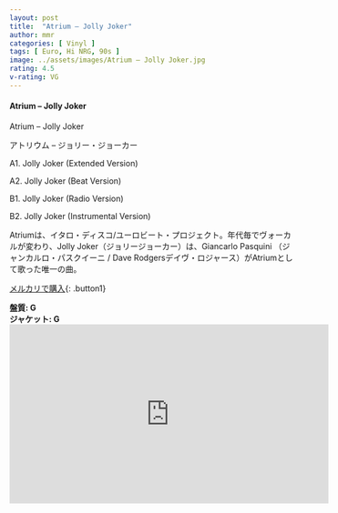 ```yaml
---
layout: post
title:  "Atrium – Jolly Joker"
author: mmr
categories: [ Vinyl ]
tags: [ Euro, Hi NRG, 90s ]
image: ../assets/images/Atrium – Jolly Joker.jpg
rating: 4.5
v-rating: VG
---
```


#### Atrium – Jolly Joker

Atrium – Jolly Joker

アトリウム – ジョリー・ジョーカー

A1. Jolly Joker (Extended Version)

A2. Jolly Joker (Beat Version)

B1. Jolly Joker (Radio Version)

B2. Jolly Joker (Instrumental Version)

Atriumは、イタロ・ディスコ/ユーロビート・プロジェクト。年代毎でヴォーカルが変わり、Jolly Joker（ジョリージョーカー）は、Giancarlo Pasquini （ジャンカルロ・パスクイーニ / Dave Rodgersデイヴ・ロジャース）がAtriumとして歌った唯一の曲。


[メルカリで購入](https://jp.mercari.com/item/m57005157986?afid=6142608987){: .button1}


<div class="mt-4 mb-4 d-flex align-items-center">
<strong class="mr-1">盤質: G</strong>
</div>
<div class="mt-4 mb-4 d-flex align-items-center">
<strong class="mr-1">ジャケット: G</strong>
</div>

<iframe width="560" height="315" src="https://www.youtube.com/embed/iHN40si50I8?si=FkX1KAk78IknQGEL" title="YouTube video player" frameborder="0" allow="accelerometer; autoplay; clipboard-write; encrypted-media; gyroscope; picture-in-picture; web-share" referrerpolicy="strict-origin-when-cross-origin" allowfullscreen></iframe>